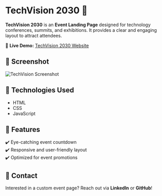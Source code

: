 # TechVision 2030 🚀  

**TechVision 2030** is an **Event Landing Page** designed for technology conferences, summits, and exhibitions. It provides a clear and engaging layout to attract attendees.  

🔗 **Live Demo:** [TechVision 2030 Website](https://hastrs.github.io/TechVision-2030/)  

## 📸 Screenshot  
![TechVision Screenshot](https://hastrs.github.io/TechVision-2030/img/TechVision-2030.webp)

## 🚀 Technologies Used  
- HTML  
- CSS  
- JavaScript  

## 🎤 Features  
✔️ Eye-catching event countdown  
✔️ Responsive and user-friendly layout  
✔️ Optimized for event promotions  

## 📩 Contact  
Interested in a custom event page? Reach out via **LinkedIn** or **GitHub**!  
